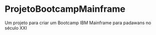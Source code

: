 # ProjetoBootcampMainframe
Um projeto para criar um Bootcamp IBM Mainframe para padawans no século XXI
